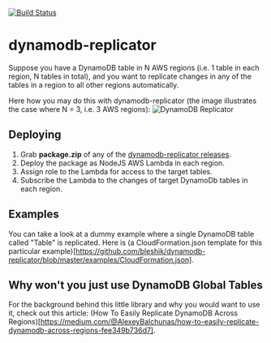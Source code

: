 [![Build Status](https://travis-ci.org/bleshik/dynamodb-replicator.svg?branch=master)](https://travis-ci.org/bleshik/dynamodb-replicator)
# dynamodb-replicator
Suppose you have a DynamoDB table in N AWS regions (i.e. 1 table in each region, N tables in total), and you want to replicate changes in any of the tables in a region to all other regions automatically.

Here how you may do this with dynamodb-replicator (the image illustrates the case where N = 3, i.e. 3 AWS regions):
![](https://s3-eu-west-1.amazonaws.com/bleshik/DynamoDB+Replicator.jpg "DynamoDB Replicator")

## Deploying
1. Grab **package.zip** of any of the [dynamodb-replicator releases](https://github.com/bleshik/dynamodb-replicator/releases).
2. Deploy the package as NodeJS AWS Lambda in each region.
3. Assign role to the Lambda for access to the target tables.
4. Subscribe the Lambda to the changes of target DynamoDb tables in each region.

## Examples
You can take a look at a dummy example where a single DynamoDB table called "Table" is replicated.
Here is (a CloudFormation.json template for this particular example)[https://github.com/bleshik/dynamodb-replicator/blob/master/examples/CloudFormation.json].

## Why won't you just use DynamoDB Global Tables
For the background behind this little library and why you would want to use it, check out this article: (How To Easily Replicate DynamoDB Across Regions)[https://medium.com/@AlexeyBalchunas/how-to-easily-replicate-dynamodb-across-regions-fee349b736d7].

